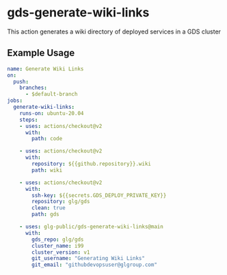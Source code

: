 # gds-generate-wiki-links
This action generates a wiki directory of deployed services in a GDS cluster

## Example Usage

```yml
name: Generate Wiki Links
on:
  push:
    branches:
      - $default-branch
jobs:
  generate-wiki-links:
    runs-on: ubuntu-20.04
    steps:
    - uses: actions/checkout@v2
      with:
        path: code

    - uses: actions/checkout@v2
      with:
        repository: ${{github.repository}}.wiki
        path: wiki

    - uses: actions/checkout@v2
      with:
        ssh-key: ${{secrets.GDS_DEPLOY_PRIVATE_KEY}}
        repository: glg/gds
        clean: true
        path: gds

    - uses: glg-public/gds-generate-wiki-links@main
      with:
        gds_repo: glg/gds
        cluster_name: i99
        cluster_version: v1
        git_username: "Generating Wiki Links"
        git_email: "githubdevopsuser@glgroup.com"
```

